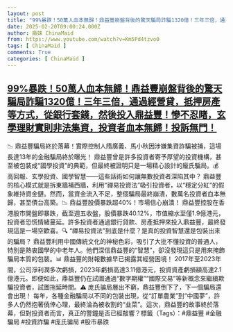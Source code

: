 ```yaml
---
layout: post
title: "99%暴跌！50萬人血本無歸！鼎益豐崩盤背後的驚天騙局詐騙1320億！三年三倍，通過經營貸，抵押房產等方式，從銀行套錢，然後投入鼎益豐！慘不忍睹，玄學理財實則非法集資，投資者血本無歸！投訴無門！"
date: 2025-02-20T09:00:24.000Z
author: 廠妹 ChinaMaid
from: https://www.youtube.com/watch?v=Km5Pd4tzvo0
tags: [ ChinaMaid ]
comments: True
categories: [ ChinaMaid ]
---
```

<!--1740042024000-->
[99%暴跌！50萬人血本無歸！鼎益豐崩盤背後的驚天騙局詐騙1320億！三年三倍，通過經營貸，抵押房產等方式，從銀行套錢，然後投入鼎益豐！慘不忍睹，玄學理財實則非法集資，投資者血本無歸！投訴無門！](https://www.youtube.com/watch?v=Km5Pd4tzvo0)
------

<div>
📉 鼎益豐騙局終於落幕！實際控制人隋廣義、馬小秋因涉嫌集資詐騙被捕，這場長達13年的金融騙局終於曝光！ 鼎益豐曾是許多投資者寄予厚望的投資機構，甚至被包裝成“國學投資”的典範，但最終被證明只是一場精心設計的龐氏騙局。💰 高回報、玄學投資、國學智慧——這些話術如何讓無數投資者深陷其中？ 鼎益豐的核心模式就是拆東牆補西牆，利用“禪易投資法”吸引投資者，以“穩定分紅”的假象維持資金鏈。然而，當資金流入不足，整個騙局最終崩潰，數萬名投資者血本無歸，甚至債台高築。📉 鼎益豐股價暴跌超40%！市場信心崩潰！ 鼎益豐控股在香港股市開盤即暴跌，截至週五收盤，股價暴跌40.12%，市值縮水至僅1.9億港元，投資者恐慌情緒蔓延。許多投資者通過銀行貸款、房產抵押來投入鼎益豐，最終發現這是一場空歡喜。🔍 “禪易投資法”到底是什麼？是真的投資智慧還是包裝出來的騙局？ 鼎益豐利用中國傳統文化的神秘色彩，吸引了大批不懂投資的普通人，特別是熱衷國學的中老年人。他們深信鼎益豐的“智慧”，卻沒發現這只是用來掩飾騙局本質的包裝。📊 鼎益豐的財報數據早已揭露其經營困境！ 2017年至2023年間，公司淨利潤多次虧損，2023年虧損高達3.11億港元，投資資產虧損額高達2.1億港元。即便如此，鼎益豐仍在試圖通過“數字期權”“國際交易”等新概念來繼續欺騙投資者，試圖拖延時間。⚠️ 庞氏骗局層出不窮，鼎益豐倒下了，下一個騙局還會出現！ 每年，各種金融騙局以不同的包裝出現，從“訂單農業”到“中國夢”，許多人仍然抱著僥倖心理，最終淪為被收割的“韭菜”。這次，鼎益豐的故事終於落幕，但對投資者而言，真正的警鐘是否已經敲響？標籤（Tags）：#鼎益豐 #金融騙局 #投資詐騙 #庞氏骗局 #股市暴跌
</div>
